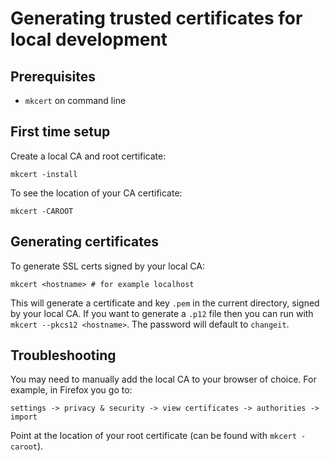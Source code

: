 # Generating trusted certificates for local development
## Prerequisites
- `mkcert` on command line
## First time setup
Create a local CA and root certificate:
```shell
mkcert -install
```
To see the location of your CA certificate:
```shell
mkcert -CAROOT
```

## Generating certificates
To generate SSL certs signed by your local CA:
```shell
mkcert <hostname> # for example localhost
```
This will generate a certificate and key `.pem` in the current directory, signed by your local CA.
If you want to generate a `.p12` file then you can run with `mkcert --pkcs12 <hostname>`. The password will default to `changeit`.

## Troubleshooting
You may need to manually add the local CA to your browser of choice. For example, in Firefox
you go to:

`settings -> privacy & security -> view certificates -> authorities -> import`

Point at the location of your root certificate (can be found with `mkcert -caroot`).

